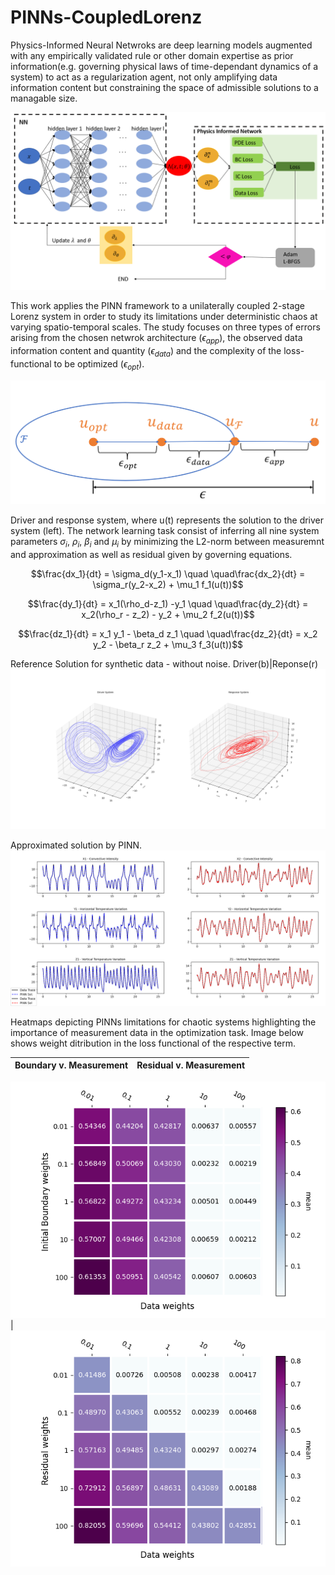 # PINNs-CoupledLorenz
Physics-Informed Neural Netwroks are deep learning models augmented with any empirically validated rule or 
other domain expertise as prior information(e.g. governing physical laws of time-dependant dynamics of a system)
to act as a regularization agent, not only amplifying data information content but constraining the space of admissible
solutions to a managable size.

![PINNs](/Plots/PINNs.PNG)

This work applies the PINN framework to a unilaterally coupled 2-stage Lorenz system in order to study its limitations
under deterministic chaos at varying spatio-temporal scales. The study focuses on three types of errors arising from
the chosen netwrok architecture ($\epsilon_{app}$), the observed data information content and quantity ($\epsilon_{data}$)
and the complexity of the loss-functional to be optimized ($\epsilon_{opt}$).

![PINNs](/Plots/error_analysis.PNG)

Driver and response system, where u(t) represents the solution to the driver system (left). The network learning task
consist of inferring all nine system parameters $\sigma_i$, $\rho_i$, $\beta_i$ and $\mu_i$ by minimizing the L2-norm
between measuremnt and approximation as well as residual given by governing equations.

$$\frac{dx_1}{dt} = \sigma_d(y_1-x_1) \quad \quad\frac{dx_2}{dt} = \sigma_r(y_2-x_2) + \mu_1 f_1(u(t))$$

$$\frac{dy_1}{dt} = x_1(\rho_d-z_1) -y_1 \quad \quad\frac{dy_2}{dt} = x_2(\rho_r - z_2) - y_2 + \mu_2 f_2(u(t))$$

$$\frac{dz_1}{dt} = x_1 y_1 - \beta_d z_1 \quad \quad\frac{dz_2}{dt} = x_2 y_2 - \beta_r z_2 + \mu_3 f_3(u(t))$$

Reference Solution for synthetic data - without noise. Driver(b)|Reponse(r)
![Reference System - Driver(b) & Response(r)](/CoupledLorenz/General_Plots/Coupled_System_Sol.png)

Approximated solution by PINN.
![PINN(6x128) Solution Accuracy - Driver(b) & Response(r)](/CoupledLorenz/General_Plots/CLI_T256x128.png)

Heatmaps depicting PINNs limitations for chaotic systems highlighting the importance of measurement data in the
optimization task. Image below shows weight ditribution in the loss functional of the respective term.

Boundary v. Measurement |  Residual v. Measurement
:----------------------:|:-------------------------:
![OptErr - InitxData](/Plots/OptError_Mean_OptError_InitialBoundaryXData.png)
|  ![OptErr - ResxData](/Plots/OptError_Mean_OptError_ResidualXData.png)



